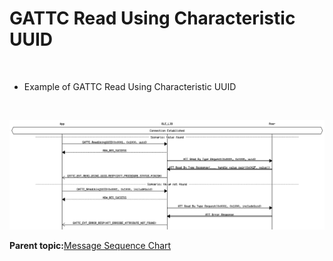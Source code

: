 # GATTC Read Using Characteristic UUID

<br />

-   Example of GATTC Read Using Characteristic UUID

<br />

![](GUID-C4A7C348-CB07-43EE-9766-BED1AB62A08F-low.png)

**Parent topic:**[Message Sequence Chart](GUID-F222E22D-493E-4F16-8480-6F7AAD168EB9.md)

